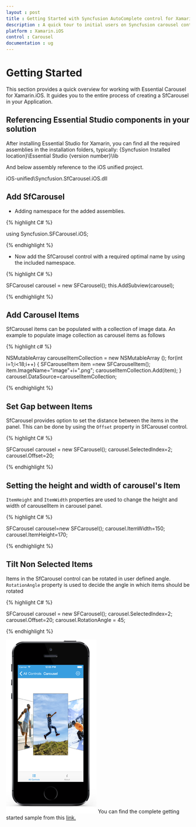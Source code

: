 ```yaml
---
layout : post
title : Getting Started with Syncfusion AutoComplete control for Xamarin.iOS
description : A quick tour to initial users on Syncfusion carousel control for Xamarin.iOS platform
platform : Xamarin.iOS
control : Carousel
documentation : ug
---
```


# Getting Started

This section provides a quick overview for working with Essential Carousel for Xamarin.iOS. It guides you to the entire process of creating a SfCarousel in your Application.

## Referencing Essential Studio components in your solution

After installing Essential Studio for Xamarin, you can find all the required assemblies in the installation folders, typically:
{Syncfusion Installed location}\Essential Studio {version number}\lib

And below assembly reference to the iOS unified project.

iOS-unified\Syncfusion.SfCarousel.iOS.dll

## Add SfCarousel

* Adding namespace for the added assemblies. 


{% highlight C# %}

using Syncfusion.SFCarousel.iOS; 

{% endhighlight %}


* Now add the SfCarousel control with a required optimal name by using the included namespace.

{% highlight C# %}

SFCarousel carousel = new SFCarousel();
this.AddSubview(carousel);

{% endhighlight %}

## Add Carousel Items

SfCarousel items can be populated with a collection of image data. An example to populate image collection as carousel items as follows

{% highlight c# %}

NSMutableArray<SFCarouselItem> carouselItemCollection = new NSMutableArray<SFCarouselItem> ();
for(int i=1;i<18;i++)
{
SFCarouselItem item =new SFCarouselItem();
item.ImageName="image"+i+".png";
carouselItemCollection.Add(item);
}
carousel.DataSource=carouselItemCollection;

{% endhighlight %}

## Set Gap between Items

SfCarousel provides option to set the distance between the items in the panel. This can be done by using the `Offset` property in SfCarousel control. 

{% highlight C# %}

SFCarousel carousel = new SFCarousel();
carousel.SelectedIndex=2;
carousel.Offset=20;

{% endhighlight %}

## Setting the height and width of carousel's Item

`ItemHeight` and `ItemWidth` properties are used to change the height and width of carouselItem in carousel panel.

{% highlight C# %}

SFCarousel carousel=new SFCarousel();
carousel.ItemWidth=150;
carousel.ItemHeight=170;

{% endhighlight %}


## Tilt Non Selected Items

Items in the SfCarousel control can be rotated in user defined angle. `RotationAngle` property is used to decide the angle in which items should be rotated

{% highlight C# %}

SFCarousel carousel = new SFCarousel();
carousel.SelectedIndex=2;
carousel.Offset=20;
carousel.RotationAngle = 45;

{% endhighlight %}

![Overview Image](images/carousel.png)
You can find the complete getting started sample from this [link.](https://www.syncfusion.com/downloads/support/directtrac/general/ze/CarouselSample-473851751)
